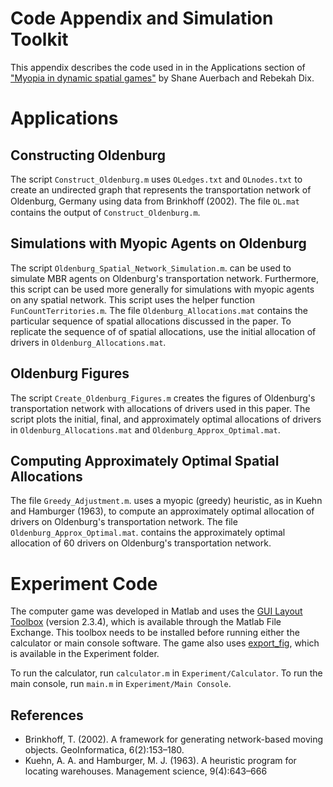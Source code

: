# Code Appendix and Simulation Toolkit
This appendix describes the code used in in the Applications section of ["Myopia in dynamic spatial games"](https://rebekahanne.github.io/downloads/MyopiaInDynamicSpatialGames.pdf) by Shane Auerbach and Rebekah Dix.

# Applications
## Constructing Oldenburg
The script ```Construct_Oldenburg.m``` uses ```OLedges.txt``` and ```OLnodes.txt``` to create an undirected graph that represents the transportation network of Oldenburg, Germany using data from Brinkhoﬀ (2002). The file ```OL.mat``` contains the output of ```Construct_Oldenburg.m```.

## Simulations with Myopic Agents on Oldenburg
The script ```Oldenburg_Spatial_Network_Simulation.m```. can be used to simulate MBR agents on Oldenburg's transportation network. Furthermore, this script can be used more generally for simulations with myopic agents on any spatial network. This script uses the helper function ```FunCountTerritories.m```.  The file ```Oldenburg_Allocations.mat``` contains the particular sequence of spatial allocations discussed in the paper. To replicate the sequence of of spatial allocations, use the initial allocation of drivers in ```Oldenburg_Allocations.mat```.

## Oldenburg Figures
The script ```Create_Oldenburg_Figures.m``` creates the figures of Oldenburg's transportation network with allocations of drivers used in this paper. The script plots the initial, final, and approximately optimal allocations of drivers in ```Oldenburg_Allocations.mat``` and ```Oldenburg_Approx_Optimal.mat```.

## Computing Approximately Optimal Spatial Allocations
The file ```Greedy_Adjustment.m```. uses a myopic (greedy) heuristic, as in Kuehn and Hamburger (1963), to compute an approximately optimal allocation of drivers on Oldenburg's transportation network. The file ```Oldenburg_Approx_Optimal.mat```. contains the approximately optimal allocation of 60 drivers on Oldenburg's transportation network. 

# Experiment Code

The computer game was developed in Matlab and uses the [GUI Layout Toolbox](https://www.mathworks.com/matlabcentral/fileexchange/47982-gui-layout-toolbox) (version 2.3.4), which is available through the Matlab File Exchange. This toolbox needs to be installed before running either the calculator or main console software. The game also uses [export_fig](https://www.mathworks.com/matlabcentral/fileexchange/23629-export_fig), which is available in the Experiment folder.

To run the calculator, run ```calculator.m``` in ```Experiment/Calculator```.  To run the main console, run ```main.m``` in ```Experiment/Main Console```.

## References
* Brinkhoff, T. (2002). A framework for generating network-based moving objects. GeoInformatica, 6(2):153–180.
* Kuehn, A. A. and Hamburger, M. J. (1963). A heuristic program for locating warehouses. Management science, 9(4):643–666

